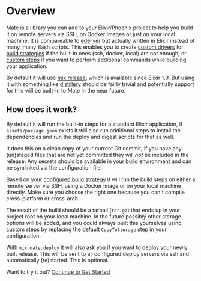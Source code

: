 # Overview
Mate is a library you can add to your Elixir/Phoenix project to help you build it on remote servers via SSH, on Docker Images or just on your local machine. It is compareable to [edeliver](https://github.com/edeliver/edeliver) but actually written in Elixir instead of many, many Bash scripts. This enables you to create [custom drivers](how_to/custom_driver.md) for [build strategies](introduction/build_strategies.md) if the built-in ones (ssh, docker, local) are not enough, or [custom steps](how_to/custom_steps.md) if you want to perform additional commands while building your application.

By default it will use [mix release](https://hexdocs.pm/mix/Mix.Tasks.Release.html), which is available since Elixir 1.9. But using it with something like [distillery](https://hexdocs.pm/distillery) should be fairly trivial and potentially support for this will be built-in to Mate in the near future.

## How does it work?
By default it will run the built-in steps for a standard Elixir application, if `assets/package.json` exists it will also run additional steps to install the dependencies and run the deploy and digest scripts for that as well.

It does this on a clean copy of your current Git commit, if you have any (un)staged files that are not yet committed they will _not_ be included in the release. Any secrets should be available in your build environment and can be symlinked via the configuration file.

Based on your [configured build strategy](introduction/build_strategies.md) it will run the build steps on either a remote server via SSH, using a Docker image or on your local machine directly. Make sure you choose the right one because you can't compile cross-platform or cross-arch.

The result of the build should be a tarball (`tar.gz`) that ends up in your project root on your local machine. In the future possibly other storage options will be added, and you could always built this yourselves using [custom steps](how_to/custom_steps.md) by replacing the default `CopyToStorage` step in your configuration.

With `mix mate.deploy` it will also ask you if you want to deploy your newly built release. This will be sent to all configured deploy servers via ssh and automatically (re)started. This is optional.

Want to try it out? [Continue to Get Started](introduction/getting_started.md)
